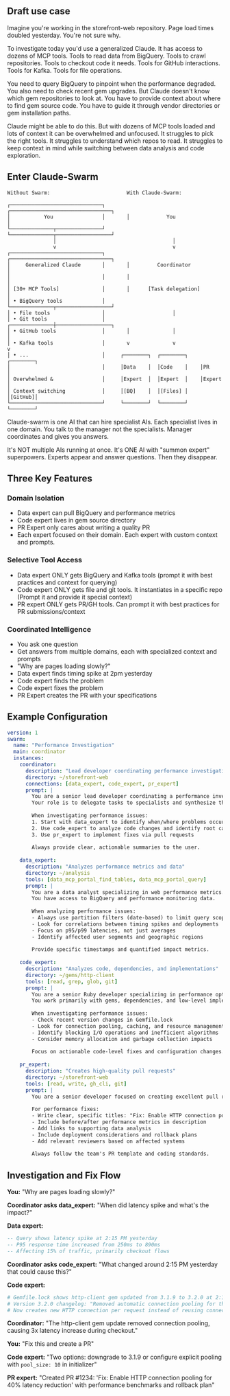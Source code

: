 ## Draft use case

Imagine you're working in the storefront-web repository. Page load times doubled yesterday. You're not sure why. 

To investigate today you'd use a generalized Claude. It has access to dozens of MCP tools. Tools to read data from BigQuery. Tools to crawl repositories. Tools to checkout code it needs. Tools for GitHub interactions. Tools for Kafka. Tools for file operations.

You need to query BigQuery to pinpoint when the performance degraded. You also need to check recent gem upgrades. But Claude doesn't know which gem repositories to look at. You have to provide context about where to find gem source code. You have to guide it through vendor directories or gem installation paths.

Claude might be able to do this. But with dozens of MCP tools loaded and lots of context it can be overwhelmed and unfocused. It struggles to pick the right tools. It struggles to understand which repos to read. It struggles to keep context in mind while switching between data analysis and code exploration.

## Enter Claude-Swarm

```
Without Swarm:                         With Claude-Swarm:
                                      
┌──────────────────────────────┐       ┌─────────────────────────────────┐
│           You                │       │            You                  │
└──────────────┬───────────────┘       └──────────────┬──────────────────┘
               │                                      │
               v                                      v
┌──────────────────────────────┐       ┌─────────────────────────────────┐
│     Generalized Claude       │       │         Coordinator             │
│                              │       │                                 │
│ [30+ MCP Tools]              │       │      [Task delegation]          │
│ • BigQuery tools             │       └──────────────┬──────────────────┘
│ • File tools                 │                      │
│ • Git tools                  │       ┌──────────────┼──────────────────┐
│ • GitHub tools               │       │              │                  │
│ • Kafka tools                │       v              v                  v
│ • ...                        │     ┌────────┐  ┌────────┐    ┌────────┐
│                              │     │Data    │  │Code    │    │PR      │
│ Overwhelmed &                │     │Expert  │  │Expert  │    │Expert  │
│ Context switching            │     │[BQ]    │  │[Files] │    │[GitHub]│
└──────────────────────────────┘     └────────┘  └────────┘    └────────┘
```

Claude-swarm is one AI that can hire specialist AIs. Each specialist lives in one domain. You talk to the manager not the specialists. Manager coordinates and gives you answers.

It's NOT multiple AIs running at once. It's ONE AI with "summon expert" superpowers. Experts appear and answer questions. Then they disappear.

## Three Key Features

### Domain Isolation
- Data expert can pull BigQuery and performance metrics
- Code expert lives in gem source directory
- PR Expert only cares about writing a quality PR
- Each expert focused on their domain. Each expert with custom context and prompts.

### Selective Tool Access
- Data expert ONLY gets BigQuery and Kafka tools (prompt it with best practices and context for querying)
- Code expert ONLY gets file and git tools. It instantiates in a specific repo (Prompt it and provide it special context)
- PR expert ONLY gets PR/GH tools. Can prompt it with best practices for PR submissions/context

### Coordinated Intelligence
- You ask one question
- Get answers from multiple domains, each with specialized context and prompts
- "Why are pages loading slowly?"
- Data expert finds timing spike at 2pm yesterday
- Code expert finds the problem
- Code expert fixes the problem
- PR Expert creates the PR with your specifications

## Example Configuration

```yaml
version: 1
swarm:
  name: "Performance Investigation"
  main: coordinator
  instances:
    coordinator:
      description: "Lead developer coordinating performance investigation"
      directory: ~/storefront-web
      connections: [data_expert, code_expert, pr_expert]
      prompt: |
        You are a senior lead developer coordinating a performance investigation team.
        Your role is to delegate tasks to specialists and synthesize their findings.
        
        When investigating performance issues:
        1. Start with data_expert to identify when/where problems occurred
        2. Use code_expert to analyze code changes and identify root causes
        3. Use pr_expert to implement fixes via pull requests
        
        Always provide clear, actionable summaries to the user.
      
    data_expert:
      description: "Analyzes performance metrics and data"
      directory: ~/analysis
      tools: [data_mcp_portal_find_tables, data_mcp_portal_query]
      prompt: |
        You are a data analyst specializing in web performance metrics.
        You have access to BigQuery and performance monitoring data.
        
        When analyzing performance issues:
        - Always use partition filters (date-based) to limit query scope
        - Look for correlations between timing spikes and deployments
        - Focus on p95/p99 latencies, not just averages
        - Identify affected user segments and geographic regions
        
        Provide specific timestamps and quantified impact metrics.
      
    code_expert:
      description: "Analyzes code, dependencies, and implementations"
      directory: ~/gems/http-client
      tools: [read, grep, glob, git]
      prompt: |
        You are a senior Ruby developer specializing in performance optimization.
        You work primarily with gems, dependencies, and low-level implementations.
        
        When investigating performance issues:
        - Check recent version changes in Gemfile.lock
        - Look for connection pooling, caching, and resource management patterns
        - Identify blocking I/O operations and inefficient algorithms
        - Consider memory allocation and garbage collection impacts
        
        Focus on actionable code-level fixes and configuration changes.
        
    pr_expert:
      description: "Creates high-quality pull requests"
      directory: ~/storefront-web
      tools: [read, write, gh_cli, git]
      prompt: |
        You are a senior developer focused on creating excellent pull requests.
        
        For performance fixes:
        - Write clear, specific titles: "Fix: Enable HTTP connection pooling for 40% latency reduction"
        - Include before/after performance metrics in description
        - Add links to supporting data analysis
        - Include deployment considerations and rollback plans
        - Add relevant reviewers based on affected systems
        
        Always follow the team's PR template and coding standards.
```

## Investigation and Fix Flow

**You:** "Why are pages loading slowly?"

**Coordinator asks data_expert:** "When did latency spike and what's the impact?"

**Data expert:** 
```sql
-- Query shows latency spike at 2:15 PM yesterday
-- P95 response time increased from 250ms to 890ms
-- Affecting 15% of traffic, primarily checkout flows
```

**Coordinator asks code_expert:** "What changed around 2:15 PM yesterday that could cause this?"

**Code expert:** 
```ruby
# Gemfile.lock shows http-client gem updated from 3.1.9 to 3.2.0 at 2:14 PM
# Version 3.2.0 changelog: "Removed automatic connection pooling for thread safety"
# Now creates new HTTP connection per request instead of reusing connections
```

**Coordinator:** "The http-client gem update removed connection pooling, causing 3x latency increase during checkout."

**You:** "Fix this and create a PR"

**Code expert:** "Two options: downgrade to 3.1.9 or configure explicit pooling with `pool_size: 10` in initializer"

**PR expert:** "Created PR #1234: 'Fix: Enable HTTP connection pooling for 40% latency reduction' with performance benchmarks and rollback plan"

